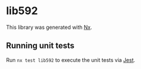 # lib592

This library was generated with [Nx](https://nx.dev).

## Running unit tests

Run `nx test lib592` to execute the unit tests via [Jest](https://jestjs.io).

